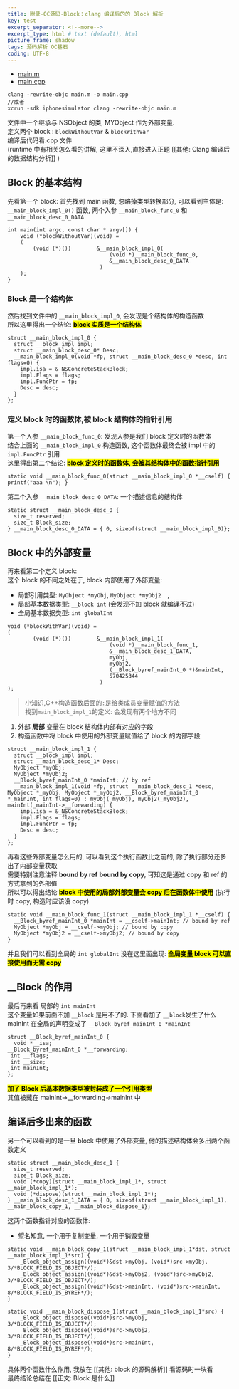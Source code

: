 ```yaml
---
title: 附录-OC源码-Block：clang 编译后的的 Block 解析  
key: test
excerpt_separator: <!--more-->
excerpt_type: html # text (default), html
picture_frame: shadow
tags: 源码解析 OC基石
coding: UTF-8
--- 
```

  
* [main.m](/assets/images/源码解析/block/main.m)
* [main.cpp](/assets/images/源码解析/block/main.cpp)
  
```shell  
clang -rewrite-objc main.m -o main.cpp  
//或者  
xcrun -sdk iphonesimulator clang -rewrite-objc main.m  
```  

文件中一个继承与 NSObject 的类, MYObject 作为外部变量.  
定义两个 block : `blockWithoutVar` & `blockWithVar`  
编译后代码看.cpp 文件  
(runtime 中有相关怎么看的讲解, 这里不深入,直接进入正题 [[其他: Clang 编译后的数据结构分析]] )  
  
## Block 的基本结构  

先看第一个 block: 首先找到 main 函数, 忽略掉类型转换部分, 可以看到主体是:  
`__main_block_impl_0()` 函数, 两个入参 `__main_block_func_0` 和 `__main_block_desc_0_DATA`  

```objc  
int main(int argc, const char * argv[]) {  
	void (*blockWithoutVar)(void) =   
	(  
		(void (*)()) 		&__main_block_impl_0(  
								(void *)__main_block_func_0,   
								&__main_block_desc_0_DATA  
							 )  
	);  
}  
```  
  
### Block 是一个结构体  
然后找到文件中的 `__main_block_impl_0`, 会发现是个结构体的构造函数  
所以这里得出一个结论:  **<mark>block 实质是一个结构体</mark>**   
```objc  
struct __main_block_impl_0 {  
  struct __block_impl impl;  
  struct __main_block_desc_0* Desc;  
  __main_block_impl_0(void *fp, struct __main_block_desc_0 *desc, int flags=0) {  
    impl.isa = &_NSConcreteStackBlock;  
    impl.Flags = flags;  
    impl.FuncPtr = fp;  
    Desc = desc;  
  }  
};  
```  
  
### 定义 block 时的函数体,被 block 结构体的指针引用  

第一个入参 `__main_block_func_0`: 发现入参是我们 block 定义时的函数体  
结合上面的 `__main_block_impl_0` 构造函数, 这个函数体最终会被 impl 中的 `impl.FuncPtr` 引用  
这里得出第二个结论:  **<mark>block 定义时的函数体, 会被其结构体中的函数指针引用</mark>**   

```objc  
static void __main_block_func_0(struct __main_block_impl_0 *__cself) { printf("aaa \n"); }  
```  
  
第二个入参 `__main_block_desc_0_DATA`: 一个描述信息的结构体  

```objc  
static struct __main_block_desc_0 {  
  size_t reserved;  
  size_t Block_size;  
} __main_block_desc_0_DATA = { 0, sizeof(struct __main_block_impl_0)};  
```  
  
## Block 中的外部变量  

再来看第二个定义 block:  
这个 block 的不同之处在于, block 内部使用了外部变量:   
* 局部引用类型: `MyObject *myObj`, `MyObject *myObj2  `,   
* 局部基本数据类型: `__block int` (会发现不加 block 就编译不过)  
* 全局基本数据类型: `int globalInt`  

```objc  
void (*blockWithVar)(void) =   
(  
		(void (*)())		&__main_block_impl_1(  
								(void *)__main_block_func_1,   
								&__main_block_desc_1_DATA,   
								myObj,   
								myObj2,   
								(__Block_byref_mainInt_0 *)&mainInt,   
								570425344  
							 )  
);  
```  
  
> 小知识,C++构造函数后面的`:`是给类成员变量赋值的方法    
找到`main_block_impl_1`的定义: 会发现有两个地方不同  
1. 外部 **局部** 变量在 block 结构体内部有对应的字段  
2. 构造函数中将 block 中使用的外部变量赋值给了 block 的内部字段  

```objc  
struct __main_block_impl_1 {  
  struct __block_impl impl;  
  struct __main_block_desc_1* Desc;  
  MyObject *myObj;  
  MyObject *myObj2;  
  __Block_byref_mainInt_0 *mainInt; // by ref  
  __main_block_impl_1(void *fp, struct __main_block_desc_1 *desc, MyObject *_myObj, MyObject *_myObj2, __Block_byref_mainInt_0 *_mainInt, int flags=0) : myObj(_myObj), myObj2(_myObj2), mainInt(_mainInt->__forwarding) {  
    impl.isa = &_NSConcreteStackBlock;  
    impl.Flags = flags;  
    impl.FuncPtr = fp;  
    Desc = desc;  
  }  
};  
```  
  
再看这些外部变量怎么用的, 可以看到这个执行函数比之前的, 除了执行部分还多出了内部变量获取  
需要特别注意注释 **bound by ref** **bound by copy**, 可知这是通过 copy 和 ref 的方式拿到的外部值  
所以可以得出结论 **<mark>block 中使用的局部外部变量会 copy 后在函数体中使用</mark>** (执行时 copy, 构造时应该没 copy)  

```objc  
static void __main_block_func_1(struct __main_block_impl_1 *__cself) {  
  __Block_byref_mainInt_0 *mainInt = __cself->mainInt; // bound by ref  
  MyObject *myObj = __cself->myObj; // bound by copy  
  MyObject *myObj2 = __cself->myObj2; // bound by copy  
}  
```  

并且我们可以看到全局的 `int globalInt` 没在这里面出现: **<mark>全局变量 block 可以直接使用而无需 copy</mark>**  
  
## __Block 的作用  

最后再来看 局部的 `int mainInt`  
这个变量如果前面不加 `__block` 是用不了的. 下面看加了 `__block`发生了什么  
mainInt 在全局的声明变成了 `__Block_byref_mainInt_0 *mainInt`  

```objc  
struct __Block_byref_mainInt_0 {  
  void *__isa;  
__Block_byref_mainInt_0 *__forwarding;  
 int __flags;  
 int __size;  
 int mainInt;  
};  
```  
 **<mark>加了 Block 后基本数据类型被封装成了一个引用类型</mark>**   
其值被藏在 mainInt->__forwarding->mainInt 中  
  
## 编译后多出来的函数  
另一个可以看到的是一旦 block 中使用了外部变量, 他的描述结构体会多出两个函数定义  

```objc  
static struct __main_block_desc_1 {  
  size_t reserved;  
  size_t Block_size;  
  void (*copy)(struct __main_block_impl_1*, struct __main_block_impl_1*);  
  void (*dispose)(struct __main_block_impl_1*);  
} __main_block_desc_1_DATA = { 0, sizeof(struct __main_block_impl_1), __main_block_copy_1, __main_block_dispose_1};  
```  
  
这两个函数指针对应的函数体:  
* 望名知意, 一个用于复制变量, 一个用于销毁变量  

```objc  
static void __main_block_copy_1(struct __main_block_impl_1*dst, struct __main_block_impl_1*src) {  
	_Block_object_assign((void*)&dst->myObj, (void*)src->myObj, 3/*BLOCK_FIELD_IS_OBJECT*/);  
	_Block_object_assign((void*)&dst->myObj2, (void*)src->myObj2, 3/*BLOCK_FIELD_IS_OBJECT*/);  
	_Block_object_assign((void*)&dst->mainInt, (void*)src->mainInt, 8/*BLOCK_FIELD_IS_BYREF*/);  
}  
  
static void __main_block_dispose_1(struct __main_block_impl_1*src) {  
	_Block_object_dispose((void*)src->myObj, 3/*BLOCK_FIELD_IS_OBJECT*/);  
	_Block_object_dispose((void*)src->myObj2, 3/*BLOCK_FIELD_IS_OBJECT*/);  
	_Block_object_dispose((void*)src->mainInt, 8/*BLOCK_FIELD_IS_BYREF*/);  
}  
```  
  
具体两个函数什么作用, 我放在 [[其他: block 的源码解析]] 看源码时一块看  
最终结论总结在 [[正文: Block 是什么]]  

